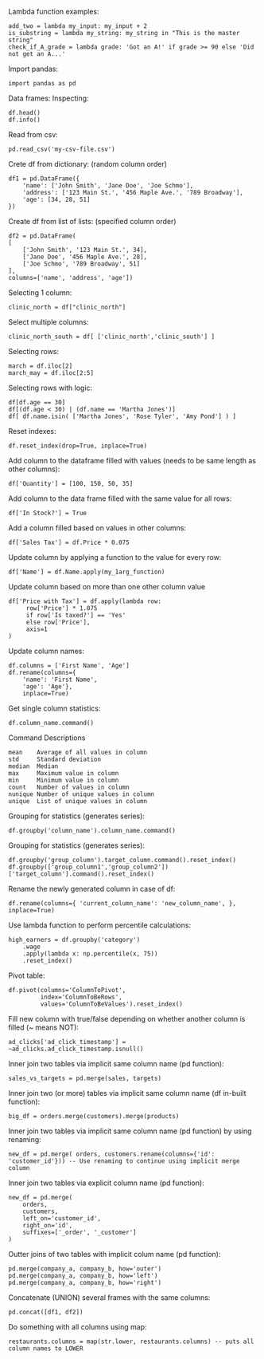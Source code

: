 Lambda function examples:
```
add_two = lambda my_input: my_input + 2
is_substring = lambda my_string: my_string in "This is the master string"
check_if_A_grade = lambda grade: 'Got an A!' if grade >= 90 else 'Did not get an A...'
```

Import pandas:
```
import pandas as pd
```

Data frames:
Inspecting:
```
df.head()
df.info()
```

Read from csv:
```
pd.read_csv('my-csv-file.csv')
```

Crete df from dictionary: (random column order)
```
df1 = pd.DataFrame({
    'name': ['John Smith', 'Jane Doe', 'Joe Schmo'],
    'address': ['123 Main St.', '456 Maple Ave.', '789 Broadway'],
    'age': [34, 28, 51]
})
```

Create df from list of lists: (specified column order)
```
df2 = pd.DataFrame(
[
	['John Smith', '123 Main St.', 34],
	['Jane Doe', '456 Maple Ave.', 28],
	['Joe Schmo', '789 Broadway', 51] 
],
columns=['name', 'address', 'age'])
```

Selecting 1 column:
```
clinic_north = df["clinic_north"]
```

Select multiple columns:
```
clinic_north_south = df[ ['clinic_north','clinic_south'] ]
```

Selecting rows:
```
march = df.iloc[2]
march_may = df.iloc[2:5]
```

Selecting rows with logic:
```
df[df.age == 30]
df[(df.age < 30) | (df.name == 'Martha Jones')]
df[ df.name.isin( ['Martha Jones', 'Rose Tyler', 'Amy Pond'] ) ]
```

Reset indexes: 
```
df.reset_index(drop=True, inplace=True)
```

Add column to the dataframe filled with values (needs to be same length as other columns):
```
df['Quantity'] = [100, 150, 50, 35]
```

Add column to the data frame filled with the same value for all rows:
```
df['In Stock?'] = True
```

Add a column filled based on values in other columns:
```
df['Sales Tax'] = df.Price * 0.075
```

Update column by applying a function to the value for every row:
```
df['Name'] = df.Name.apply(my_1arg_function)
```

Update column based on more than one other column value
```
df['Price with Tax'] = df.apply(lambda row:
     row['Price'] * 1.075
     if row['Is taxed?'] == 'Yes'
     else row['Price'],
     axis=1
)
```

Update column names:
```
df.columns = ['First Name', 'Age']
df.rename(columns={
    'name': 'First Name',
    'age': 'Age'},
    inplace=True)
```

Get single column statistics:
```
df.column_name.command()
```

Command	Descriptions
```
mean	Average of all values in column
std		Standard deviation
median	Median
max		Maximum value in column
min		Minimum value in column
count	Number of values in column
nunique	Number of unique values in column
unique	List of unique values in column
```

Grouping for statistics (generates series):
```
df.groupby('column_name').column_name.command()
```

Grouping for statistics (generates series):
```
df.groupby('group_column').target_column.command().reset_index()
df.groupby(['group_column1','group_column2'])['target_column'].command().reset_index()
```

Rename the newly generated column in case of df:
```
df.rename(columns={ 'current_column_name': 'new_column_name', }, inplace=True)
```

Use lambda function to perform percentile calculations:
```
high_earners = df.groupby('category')
	.wage
    .apply(lambda x: np.percentile(x, 75))
    .reset_index()
```

Pivot table:
```
df.pivot(columns='ColumnToPivot',
         index='ColumnToBeRows',
         values='ColumnToBeValues').reset_index()
```

Fill new column with true/false depending on whether another column is filled (~ means NOT):
```
ad_clicks['ad_click_timestamp'] = ~ad_clicks.ad_click_timestamp.isnull() 
```

Inner join two tables via implicit same column name (pd function):
```
sales_vs_targets = pd.merge(sales, targets)
```

Inner join two (or more) tables via implicit same column name (df in-built function):
```
big_df = orders.merge(customers).merge(products)
```

Inner join two tables via implicit same column name (pd function) by using renaming:
```
new_df = pd.merge( orders, customers.rename(columns={'id': 'customer_id'})) -- Use renaming to continue using implicit merge column
```

Inner join two tables via explicit column name (pd function):
```
new_df = pd.merge(
    orders,
    customers,
    left_on='customer_id',
    right_on='id',
    suffixes=['_order', '_customer']
)
```

Outter joins of two tables with implicit colum name (pd function):
```
pd.merge(company_a, company_b, how='outer')
pd.merge(company_a, company_b, how='left')
pd.merge(company_a, company_b, how='right')
```

Concatenate (UNION) several frames with the same columns:
```
pd.concat([df1, df2])
```

Do something with all columns using map:
```
restaurants.columns = map(str.lower, restaurants.columns) -- puts all column names to LOWER
```
